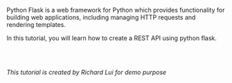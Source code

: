 
Python Flask is a web framework for Python which provides functionality for building web applications, including managing HTTP requests and rendering templates.

In this tutorial, you will learn how to create a REST API using python flask.

<br/><br/>

*This tutorial is created by Richard Lui for demo purpose*


